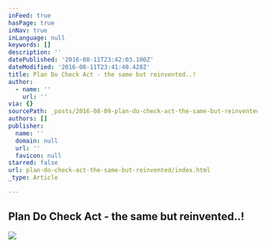 ```yaml
---
inFeed: true
hasPage: true
inNav: true
inLanguage: null
keywords: []
description: ''
datePublished: '2016-08-11T23:42:03.100Z'
dateModified: '2016-08-11T23:41:40.428Z'
title: Plan Do Check Act - the same but reinvented..!
author:
  - name: ''
    url: ''
via: {}
sourcePath: _posts/2016-08-09-plan-do-check-act-the-same-but-reinvented.md
authors: []
publisher:
  name: ''
  domain: null
  url: ''
  favicon: null
starred: false
url: plan-do-check-act-the-same-but-reinvented/index.html
_type: Article

---
```

## Plan Do Check Act - the same but reinvented..!
![](https://the-grid-user-content.s3-us-west-2.amazonaws.com/7562649c-d5b0-4d58-a8f4-38542392bbc3.png)